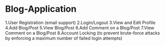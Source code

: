 # Blog-Application
1.User Registration (email support)
2.Login/Logout
3.View and Edit Profile
4.Add Blog/Post
5.View Blog/Post
6.Add Comment on a Blog/Post
7.View Comment on a Blog/Post
8.Account Locking (to prevent brute-force attacks by enforcing a maximum number of failed login attempts)

